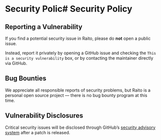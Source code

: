 # Security Polic# Security Policy

## Reporting a Vulnerability

If you find a potential security issue in Raito, please do **not** open a public issue.

Instead, report it privately by opening a GitHub issue and checking the `This is a security vulnerability` box,
or by contacting the maintainer directly via GitHub.

## Bug Bounties

We appreciate all responsible reports of security problems, but Raito is a personal open source project —
there is no bug bounty program at this time.

## Vulnerability Disclosures

Critical security issues will be disclosed through GitHub’s
[security advisory system](https://github.com/Aidenable/Raito/security/advisories) after a patch is released.
